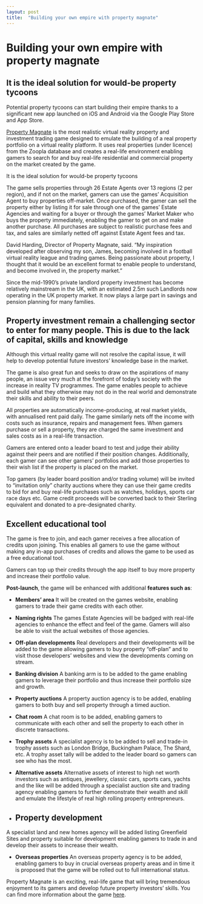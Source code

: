 ```yaml
---
layout: post
title:  "Building your own empire with property magnate"
---
```



# Building your own empire with property magnate

## It is the ideal solution for would-be property tycoons
Potential property tycoons can start building their empire thanks to a significant new app launched on iOS and Android via the Google Play Store and App Store.

[Property Magnate](https://headchannel.co.uk/stories/real-estate-mobile-game/) is the most realistic virtual reality property and investment trading game designed to emulate the building of a real property portfolio on a virtual reality platform. It uses real properties (under licence) from the Zoopla database and creates a real-life environment enabling gamers to search for and buy real-life residential and commercial property on the market created by the game.

It is the ideal solution for would-be property tycoons

The game sells properties through 26 Estate Agents over 13 regions (2 per region), and if not on the market, gamers can use the games’ Acquisition Agent to buy properties off-market. Once purchased, the gamer can sell the property either by listing it for sale through one of the games’ Estate Agencies and waiting for a buyer or through the games’ Market Maker who buys the property immediately, enabling the gamer to get on and make another purchase. All purchases are subject to realistic purchase fees and tax, and sales are similarly netted off against Estate Agent fees and tax.

David Harding, Director of Property Magnate, said. “My inspiration developed after observing my son, James, becoming involved in a football virtual reality league and trading games. Being passionate about property, I thought that it would be an excellent format to enable people to understand, and become involved in, the property market.”

Since the mid-1990’s private landlord property investment has become relatively mainstream in the UK, with an estimated 2.5m such Landlords now operating in the UK property market. It now plays a large part in savings and pension planning for many families.

## Property investment remain a challenging sector to enter for many people. This is due to the lack of capital, skills and knowledge
Although this virtual reality game will not resolve the capital issue, it will help to develop potential future investors’ knowledge base in the market.

The game is also great fun and seeks to draw on the aspirations of many people, an issue very much at the forefront of today’s society with the increase in reality TV programmes. The game enables people to achieve and build what they otherwise may not do in the real world and demonstrate their skills and ability to their peers.

All properties are automatically income-producing, at real market yields, with annualised rent paid daily. The game similarly nets off the income with costs such as insurance, repairs and management fees. When gamers purchase or sell a property, they are charged the same investment and sales costs as in a real-life transaction.

Gamers are entered onto a leader board to test and judge their ability against their peers and are notified if their position changes. Additionally, each gamer can see other gamers’ portfolios and add those properties to their wish list if the property is placed on the market.

Top gamers (by leader board position and/or trading volume) will be invited to “invitation only” charity auctions where they can use their game credits to bid for and buy real-life purchases such as watches, holidays, sports car race days etc. Game credit proceeds will be converted back to their Sterling equivalent and donated to a pre-designated charity.

## Excellent educational tool
The game is free to join, and each gamer receives a free allocation of credits upon joining. This enables all gamers to use the game without making any in-app purchases of credits and allows the game to be used as a free educational tool.

Gamers can top up their credits through the app itself to buy more property and increase their portfolio value.

**Post-launch**, the game will be enhanced with additional **features such as**:

- **Members’ area**
It will be created on the games website, enabling gamers to trade their game credits with each other.

- **Naming rights**
The games Estate Agencies will be badged with real-life agencies to enhance the effect and feel of the game. Gamers will also be able to visit the actual websites of those agencies.

- **Off-plan developments**
Real developers and their developments will be added to the game allowing gamers to buy property “off-plan” and to visit those developers’ websites and view the developments coming on stream.

- **Banking division**
A banking arm is to be added to the game enabling gamers to leverage their portfolio and thus increase their portfolio size and growth.

- **Property auctions**
A property auction agency is to be added, enabling gamers to both buy and sell property through a timed auction.

- **Chat room**
A chat room is to be added, enabling gamers to communicate with each other and sell the property to each other in discrete transactions.

- **Trophy assets**
A specialist agency is to be added to sell and trade-in trophy assets such as London Bridge, Buckingham Palace, The Shard, etc. A trophy asset tally will be added to the leader board so gamers can see who has the most.

- **Alternative assets**
Alternative assets of interest to high net worth investors such as antiques, jewellery, classic cars, sports cars, yachts and the like will be added through a specialist auction site and trading agency enabling gamers to further demonstrate their wealth and skill and emulate the lifestyle of real high rolling property entrepreneurs.

- ## Property development
A specialist land and new homes agency will be added listing Greenfield Sites and property suitable for development enabling gamers to trade in and develop their assets to increase their wealth.

- **Overseas properties**
An overseas property agency is to be added, enabling gamers to buy in crucial overseas property areas and in time it is proposed that the game will be rolled out to full international status.

Property Magnate is an exciting, real-life game that will bring tremendous enjoyment to its gamers and develop future property investors’ skills. You can find more information about the game [here](https://headchannel.co.uk/stories/real-estate-mobile-game/).
